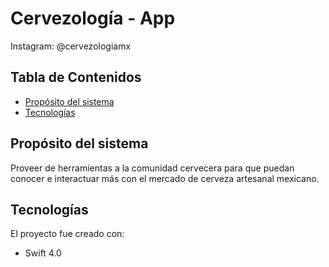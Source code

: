 # Cervezología - App
Instagram: @cervezologiamx

## Tabla de Contenidos
* [Propósito del sistema](#proposito-del-sistema)
* [Tecnologías](#tecnologias)

## Propósito del sistema
Proveer de herramientas a la comunidad cervecera para que puedan conocer e interactuar más con el mercado de cerveza artesanal mexicano.

## Tecnologías
El proyecto fue creado con:
* Swift 4.0
